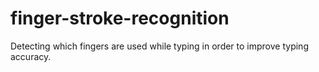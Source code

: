 # finger-stroke-recognition
Detecting which fingers are used while typing in order to improve typing accuracy.
